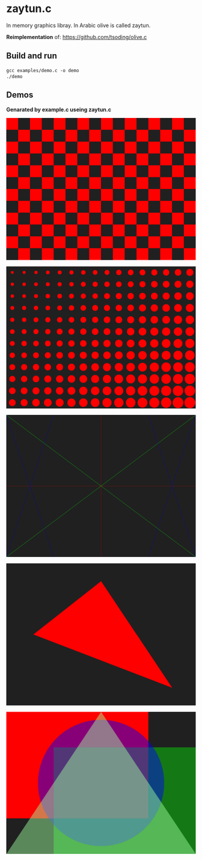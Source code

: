 # zaytun.c

In memory graphics libray. In Arabic olive is called zaytun.

**Reimplementation** of: https://github.com/tsoding/olive.c

## Build and run

```console
gcc examples/demo.c -o demo
./demo
```

## Demos

**Genarated by example.c useing zaytun.c**

![checker board](./demos/chekerboard_rec.png)

![checker board](./demos/chekerboard_cir.png)

![lines](./demos/lines.png)

![triangle](./demos/trianlge.png)


![tranperency](./demos/tranperency.png)
